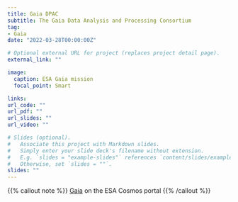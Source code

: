 ```yaml
---
title: Gaia DPAC
subtitle: The Gaia Data Analysis and Processing Consortium
tag:
- Gaia
date: "2022-03-28T00:00:00Z"

# Optional external URL for project (replaces project detail page).
external_link: ""

image:
  caption: ESA Gaia mission
  focal_point: Smart

links:
url_code: ""
url_pdf: ""
url_slides: ""
url_video: ""

# Slides (optional).
#   Associate this project with Markdown slides.
#   Simply enter your slide deck's filename without extension.
#   E.g. `slides = "example-slides"` references `content/slides/example-slides.md`.
#   Otherwise, set `slides = ""`.
slides: ""
---
```


{{% callout note %}}
[Gaia](https://www.cosmos.esa.int/web/gaia) on the ESA Cosmos portal
{{% /callout %}}
